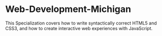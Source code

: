 # Web-Development-Michigan

This Specialization covers how to write syntactically correct HTML5 and CSS3, and how to create interactive web experiences with JavaScript.
